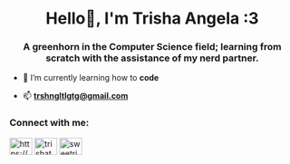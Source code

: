 <h1 align="center">Hello👋, I'm Trisha Angela :3 </h1>
<h3 align="center">A greenhorn in the Computer Science field; learning from scratch with the assistance of my nerd partner.</h3>


- 🌱 I’m currently learning how to **code**

- 📫 **trshngltlgtg@gmail.com**

<h3 align="left">Connect with me:</h3>
<p align="left">
<a href="https://fb.com/https://web.facebook.com/trishalovetalagtag/" target="blank"><img align="center" src="https://raw.githubusercontent.com/rahuldkjain/github-profile-readme-generator/master/src/images/icons/Social/facebook.svg" alt="https://web.facebook.com/trishalovetalagtag/" height="30" width="40" /></a>
<a href="https://instagram.com/trishatalagtag" target="blank"><img align="center" src="https://raw.githubusercontent.com/rahuldkjain/github-profile-readme-generator/master/src/images/icons/Social/instagram.svg" alt="trishatalagtag" height="30" width="40" /></a>
<a href="https://discord.gg/sweetrish" target="blank"><img align="center" src="https://raw.githubusercontent.com/rahuldkjain/github-profile-readme-generator/master/src/images/icons/Social/discord.svg" alt="sweetrish" height="30" width="40" /></a>
</p>
